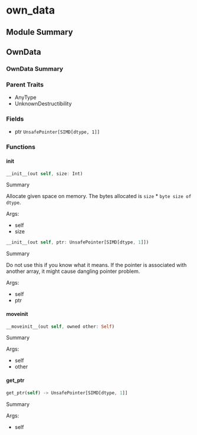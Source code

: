 



# own_data

##  Module Summary
  

## OwnData

### OwnData Summary
  
  
  

### Parent Traits
  

- AnyType
- UnknownDestructibility

### Fields
  
  
* ptr `UnsafePointer[SIMD[dtype, 1]]`  

### Functions

#### __init__


```rust
__init__(out self, size: Int)
```  
Summary  
  
Allocate given space on memory. The bytes allocated is `size` * `byte size of dtype`.  
  
Args:  

- self
- size


```rust
__init__(out self, ptr: UnsafePointer[SIMD[dtype, 1]])
```  
Summary  
  
Do not use this if you know what it means. If the pointer is associated with another array, it might cause dangling pointer problem.  
  
Args:  

- self
- ptr

#### __moveinit__


```rust
__moveinit__(out self, owned other: Self)
```  
Summary  
  
  
  
Args:  

- self
- other

#### get_ptr


```rust
get_ptr(self) -> UnsafePointer[SIMD[dtype, 1]]
```  
Summary  
  
  
  
Args:  

- self
